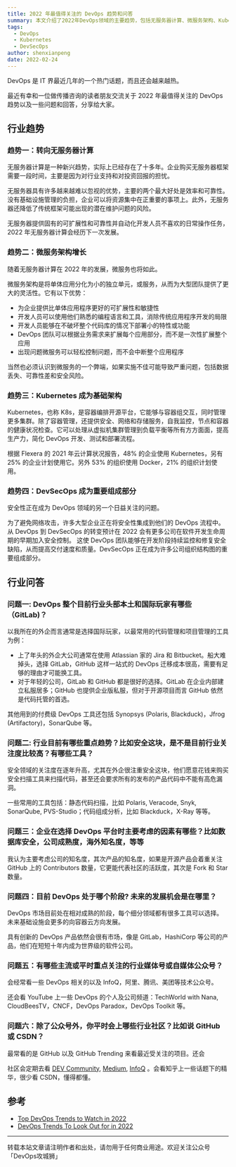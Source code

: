 ```yaml
---
title: 2022 年最值得关注的 DevOps 趋势和问答
summary: 本文介绍了2022年DevOps领域的主要趋势，包括无服务器计算、微服务架构、Kubernetes的普及以及DevSecOps的兴起，并回答了一些关于DevOps行业的问题。
tags:
  - DevOps
  - Kubernetes
  - DevSecOps
author: shenxianpeng
date: 2022-02-24
---
```


DevOps 是 IT 界最近几年的一个热门话题，而且还会越来越热。

最近有幸和一位做传播咨询的读者朋友交流关于 2022 年最值得关注的 DevOps 趋势以及一些问题和回答，分享给大家。

## 行业趋势

### 趋势一：转向无服务器计算

无服务器计算是一种新兴趋势，实际上已经存在了十多年。企业购买无服务器框架需要一段时间，主要是因为对行业支持和对投资回报的担忧。

无服务器具有许多越来越难以忽视的优势，主要的两个最大好处是效率和可靠性。没有基础设施管理的负担，企业可以将资源集中在正重要的事项上。此外，无服务器还降低了传统框架可能出现的潜在维护问题的风险。

无服务器提供固有的可扩展性和可靠性并自动化开发人员不喜欢的日常操作任务，2022 年无服务器计算会经历下一次发展。

### 趋势二：微服务架构增长

随着无服务器计算在 2022 年的发展，微服务也将如此。

微服务架构是将单体应用分化为小的独立单元，或服务，从而为大型团队提供了更大的灵活性。它有以下优势：

* 为企业提供比单体应用程序更好的可扩展性和敏捷性
* 开发人员可以使用他们熟悉的编程语言和工具，消除传统应用程序开发的局限
* 开发人员能够在不破坏整个代码库的情况下部署小的特性或功能
* DevOps 团队可以根据业务需求来扩展每个应用部分，而不是一次性扩展整个应用
* 出现问题微服务可以轻松控制问题，而不会中断整个应用程序

当然也必须认识到微服务的一个弊端，如果实施不佳可能导致严重问题，包括数据丢失、可靠性差和安全风险。

### 趋势三：Kubernetes 成为基础架构



Kubernetes，也称 K8s，是容器编排开源平台，它能够与容器组交互，同时管理更多集群。除了容器管理，还提供安全、网络和存储服务，自我监控，节点和容器的健康状况检查。它可以处理从虚拟机集群管理到负载平衡等所有方方面面，提高生产力，简化 DevOps 开发、测试和部署流程。

根据 Flexera 的 2021 年云计算状况报告，48% 的企业使用 Kubernetes，另有 25% 的企业计划使用它。另外 53% 的组织使用 Docker，21% 的组织计划使用。

### 趋势四：DevSecOps 成为重要组成部分

安全性正在成为 DevOps 领域的另一个日益关注的问题。

为了避免网络攻击，许多大型企业正在将安全性集成到他们的 DevOps 流程中。从 DevOps 到 DevSecOps 的转变预计在 2022 会有更多公司在软件开发生命周期的早期加入安全控制。
这使 DevOps 团队能够在开发阶段持续监控和修复安全缺陷，从而提高交付速度和质量。DevSecOps 正在成为许多公司组织结构图的重要组成部分。

## 行业问答



### 问题一: DevOps 整个目前行业头部本土和国际玩家有哪些（GitLab)？

以我所在的外企而言通常是选择国际玩家，以最常用的代码管理和项目管理的工具为例：

* 上了年头的外企大公司通常在使用 Atlassian 家的 Jira 和 Bitbucket。船大难掉头，选择 GitLab，GitHub 这样一站式的 DevOps 迁移成本很高，需要有足够的理由才可能换工具。
* 对于年轻的公司，GitLab 和 GitHub 都是很好的选择。GitLab 在企业内部建立私服居多；GitHub 也提供企业版私服，但对于开源项目而言 GitHub 依然是代码托管的首选。

其他用到的付费级 DevOps 工具还包括 Synopsys (Polaris, Blackduck)，Jfrog (Artifactory)，SonarQube 等。

### 问题二: 行业目前有哪些重点趋势？比如安全这块，是不是目前行业关注度比较高？有哪些工具？

安全领域的关注度在逐年升高，尤其在外企很注重安全这块，他们愿意花钱来购买安全扫描工具来扫描代码，甚至还会要求所有的发布的产品代码中不能有高危漏洞。

一些常用的工具包括：静态代码扫描，比如 Polaris, Veracode, Snyk, SonarQube, PVS-Studio；代码组成分析，比如 Blackduck，X-Ray 等等。

### 问题三：企业在选择 DevOps 平台时主要考虑的因素有哪些？比如数据库安全，公司成熟度，海外知名度，等等

我认为主要考虑公司的知名度，其次产品的知名度，如果是开源产品会着重关注 GitHub 上的 Contributors 数量，它更能代表社区的活跃度，其次是 Fork 和 Star 数量。

### 问题四：目前 DevOps 处于哪个阶段? 未来的发展机会是在哪里？

DevOps 市场目前处在相对成熟的阶段，每个细分领域都有很多工具可以选择。未来基础设施会更多的向容器云方向发展。

具有创新的 DevOps 产品依然会很有市场，像是 GitLab，HashiCorp 等公司的产品，他们在短短十年内成为世界级的软件公司。

### 问题五：有哪些主流或平时重点关注的行业媒体号或自媒体公众号？

会经常看一些 DevOps 相关的以及 InfoQ，阿里、腾讯、美团等技术公众号。

还会看 YouTube 上一些 DevOps 的个人及公司频道：TechWorld with Nana, CloudBeesTV，CNCF，DevOps Paradox，DevOps Toolkit 等。

### 问题六：除了公众号外，你平时会上哪些行业社区？比如说 GitHub 或 CSDN？

最常看的是 GitHub 以及 GitHub Trending 来看最近受关注的项目。还会

社区会定期去看 [DEV Community](https://dev.to/), [Medium](https://medium.com), [InfoQ](https://www.infoq.cn/) 。会看知乎上一些话题下的精华，很少看 CSDN，懂得都懂。

## 参考

* [Top DevOps Trends to Watch in 2022](https://www.itbusinessedge.com/development/devops-trends-2022/)
* [DevOps Trends To Look Out for in 2022](https://blog.qasource.com/devops-trends-to-look-out-for-in-2022)

---

转载本站文章请注明作者和出处，请勿用于任何商业用途。欢迎关注公众号「DevOps攻城狮」
